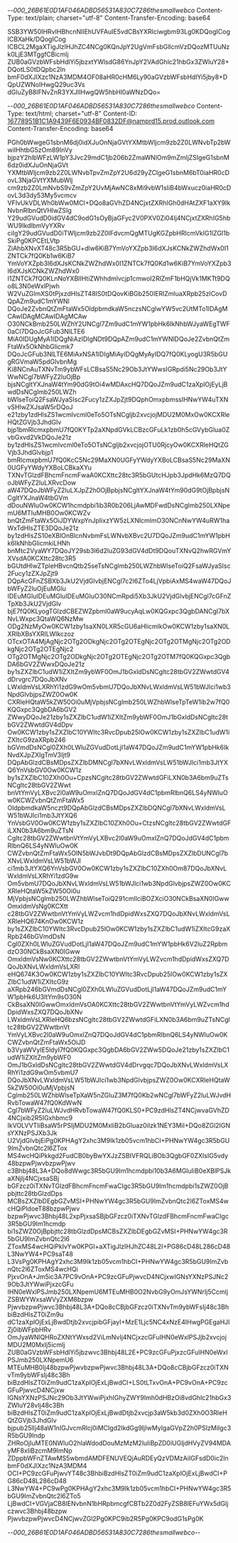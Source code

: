 --_000_26B61E0D1AF046ADBD56531A830C7286thesmallwebco_
Content-Type: text/plain; charset="utf-8"
Content-Transfer-Encoding: base64

SSB3YW50IHRvIHBhcnNlIEhUVFAuIE5vdCBsYXRlciwgbm93Lg0KDQogICogICBXaHk/DQogICog
ICBCL2MgaXTigJlzIHJhZC4NCg0KQnJpY2UgVmFsbGllcmVzDQozMTUuNzk0LjE3MTggfCBicmlj
ZUB0aGVzbWFsbHdlYi5jbzxtYWlsdG86YnJpY2VAdGhlc21hbGx3ZWIuY28+DQotLS0tDQpbc2ln
bmF0dXJlXzc1NzA3MDM4OF08aHR0cHM6Ly90aGVzbWFsbHdlYi5jby8+DQpUZWNoIHwgQ29uc3Vs
dGluZyB8IFNvZnR3YXJlIHwgQW5hbHl0aWNzDQo=

--_000_26B61E0D1AF046ADBD56531A830C7286thesmallwebco_
Content-Type: text/html; charset="utf-8"
Content-ID: <16778951B1C1A9439F6E0934BF0832DF@namprd15.prod.outlook.com>
Content-Transfer-Encoding: base64

PGh0bWwgeG1sbnM6dj0idXJuOnNjaGVtYXMtbWljcm9zb2Z0LWNvbTp2bWwiIHhtbG5zOm89InVy
bjpzY2hlbWFzLW1pY3Jvc29mdC1jb206b2ZmaWNlOm9mZmljZSIgeG1sbnM6dz0idXJuOnNjaGVt
YXMtbWljcm9zb2Z0LWNvbTpvZmZpY2U6d29yZCIgeG1sbnM6bT0iaHR0cDovL3NjaGVtYXMubWlj
cm9zb2Z0LmNvbS9vZmZpY2UvMjAwNC8xMi9vbW1sIiB4bWxucz0iaHR0cDovL3d3dy53My5vcmcv
VFIvUkVDLWh0bWw0MCI+DQo8aGVhZD4NCjxtZXRhIGh0dHAtZXF1aXY9IkNvbnRlbnQtVHlwZSIg
Y29udGVudD0idGV4dC9odG1sOyBjaGFyc2V0PXV0Zi04Ij4NCjxtZXRhIG5hbWU9IkdlbmVyYXRv
ciIgY29udGVudD0iTWljcm9zb2Z0IFdvcmQgMTUgKGZpbHRlcmVkIG1lZGl1bSkiPg0KPCEtLVtp
ZiAhbXNvXT48c3R5bGU+dlw6KiB7YmVoYXZpb3I6dXJsKCNkZWZhdWx0I1ZNTCk7fQ0Kb1w6KiB7
YmVoYXZpb3I6dXJsKCNkZWZhdWx0I1ZNTCk7fQ0Kd1w6KiB7YmVoYXZpb3I6dXJsKCNkZWZhdWx0
I1ZNTCk7fQ0KLnNoYXBlIHtiZWhhdmlvcjp1cmwoI2RlZmF1bHQjVk1MKTt9DQo8L3N0eWxlPjwh
W2VuZGlmXS0tPjxzdHlsZT48IS0tDQovKiBGb250IERlZmluaXRpb25zICovDQpAZm9udC1mYWNl
DQoJe2ZvbnQtZmFtaWx5OldpbmdkaW5nczsNCglwYW5vc2UtMTo1IDAgMCAwIDAgMCAwIDAgMCAw
O30NCkBmb250LWZhY2UNCgl7Zm9udC1mYW1pbHk6IkNhbWJyaWEgTWF0aCI7DQoJcGFub3NlLTE6
MiA0IDUgMyA1IDQgNiAzIDIgNDt9DQpAZm9udC1mYWNlDQoJe2ZvbnQtZmFtaWx5OkNhbGlicmk7
DQoJcGFub3NlLTE6MiAxNSA1IDIgMiAyIDQgMyAyIDQ7fQ0KLyogU3R5bGUgRGVmaW5pdGlvbnMg
Ki8NCnAuTXNvTm9ybWFsLCBsaS5Nc29Ob3JtYWwsIGRpdi5Nc29Ob3JtYWwNCgl7bWFyZ2luOjBp
bjsNCgltYXJnaW4tYm90dG9tOi4wMDAxcHQ7DQoJZm9udC1zaXplOjEyLjBwdDsNCglmb250LWZh
bWlseToiQ2FsaWJyaSIsc2Fucy1zZXJpZjt9DQphOmxpbmssIHNwYW4uTXNvSHlwZXJsaW5rDQoJ
e21zby1zdHlsZS1wcmlvcml0eTo5OTsNCgljb2xvcjojMDU2M0MxOw0KCXRleHQtZGVjb3JhdGlv
bjp1bmRlcmxpbmU7fQ0KYTp2aXNpdGVkLCBzcGFuLk1zb0h5cGVybGlua0ZvbGxvd2VkDQoJe21z
by1zdHlsZS1wcmlvcml0eTo5OTsNCgljb2xvcjojOTU0RjcyOw0KCXRleHQtZGVjb3JhdGlvbjp1
bmRlcmxpbmU7fQ0KcC5Nc29MaXN0UGFyYWdyYXBoLCBsaS5Nc29MaXN0UGFyYWdyYXBoLCBkaXYu
TXNvTGlzdFBhcmFncmFwaA0KCXttc28tc3R5bGUtcHJpb3JpdHk6MzQ7DQoJbWFyZ2luLXRvcDow
aW47DQoJbWFyZ2luLXJpZ2h0OjBpbjsNCgltYXJnaW4tYm90dG9tOjBpbjsNCgltYXJnaW4tbGVm
dDouNWluOw0KCW1hcmdpbi1ib3R0b206LjAwMDFwdDsNCglmb250LXNpemU6MTIuMHB0Ow0KCWZv
bnQtZmFtaWx5OiJDYWxpYnJpIixzYW5zLXNlcmlmO30NCnNwYW4uRW1haWxTdHlsZTE3DQoJe21z
by1zdHlsZS10eXBlOnBlcnNvbmFsLWNvbXBvc2U7DQoJZm9udC1mYW1pbHk6IkNhbGlicmkiLHNh
bnMtc2VyaWY7DQoJY29sb3I6d2luZG93dGV4dDt9DQouTXNvQ2hwRGVmYXVsdA0KCXttc28tc3R5
bGUtdHlwZTpleHBvcnQtb25seTsNCglmb250LWZhbWlseToiQ2FsaWJyaSIsc2Fucy1zZXJpZjt9
DQpAcGFnZSBXb3JkU2VjdGlvbjENCgl7c2l6ZTo4LjVpbiAxMS4waW47DQoJbWFyZ2luOjEuMGlu
IDEuMGluIDEuMGluIDEuMGluO30NCmRpdi5Xb3JkU2VjdGlvbjENCgl7cGFnZTpXb3JkU2VjdGlv
bjE7fQ0KLyogTGlzdCBEZWZpbml0aW9ucyAqLw0KQGxpc3QgbDANCgl7bXNvLWxpc3QtaWQ6NzMw
ODg2NzMyOw0KCW1zby1saXN0LXR5cGU6aHlicmlkOw0KCW1zby1saXN0LXRlbXBsYXRlLWlkczoz
OTcxOTA4MjAgNjc2OTg2ODkgNjc2OTg2OTEgNjc2OTg2OTMgNjc2OTg2ODkgNjc2OTg2OTEgNjc2
OTg2OTMgNjc2OTg2ODkgNjc2OTg2OTEgNjc2OTg2OTM7fQ0KQGxpc3QgbDA6bGV2ZWwxDQoJe21z
by1sZXZlbC1udW1iZXItZm9ybWF0OmJ1bGxldDsNCgltc28tbGV2ZWwtdGV4dDrvgrc7DQoJbXNv
LWxldmVsLXRhYi1zdG9wOm5vbmU7DQoJbXNvLWxldmVsLW51bWJlci1wb3NpdGlvbjpsZWZ0Ow0K
CXRleHQtaW5kZW50Oi0uMjVpbjsNCglmb250LWZhbWlseTpTeW1ib2w7fQ0KQGxpc3QgbDA6bGV2
ZWwyDQoJe21zby1sZXZlbC1udW1iZXItZm9ybWF0OmJ1bGxldDsNCgltc28tbGV2ZWwtdGV4dDpv
Ow0KCW1zby1sZXZlbC10YWItc3RvcDpub25lOw0KCW1zby1sZXZlbC1udW1iZXItcG9zaXRpb246
bGVmdDsNCgl0ZXh0LWluZGVudDotLjI1aW47DQoJZm9udC1mYW1pbHk6IkNvdXJpZXIgTmV3Ijt9
DQpAbGlzdCBsMDpsZXZlbDMNCgl7bXNvLWxldmVsLW51bWJlci1mb3JtYXQ6YnVsbGV0Ow0KCW1z
by1sZXZlbC10ZXh0Ou+CpzsNCgltc28tbGV2ZWwtdGFiLXN0b3A6bm9uZTsNCgltc28tbGV2ZWwt
bnVtYmVyLXBvc2l0aW9uOmxlZnQ7DQoJdGV4dC1pbmRlbnQ6LS4yNWluOw0KCWZvbnQtZmFtaWx5
OldpbmdkaW5nczt9DQpAbGlzdCBsMDpsZXZlbDQNCgl7bXNvLWxldmVsLW51bWJlci1mb3JtYXQ6
YnVsbGV0Ow0KCW1zby1sZXZlbC10ZXh0Ou+CtzsNCgltc28tbGV2ZWwtdGFiLXN0b3A6bm9uZTsN
Cgltc28tbGV2ZWwtbnVtYmVyLXBvc2l0aW9uOmxlZnQ7DQoJdGV4dC1pbmRlbnQ6LS4yNWluOw0K
CWZvbnQtZmFtaWx5OlN5bWJvbDt9DQpAbGlzdCBsMDpsZXZlbDUNCgl7bXNvLWxldmVsLW51bWJl
ci1mb3JtYXQ6YnVsbGV0Ow0KCW1zby1sZXZlbC10ZXh0Om87DQoJbXNvLWxldmVsLXRhYi1zdG9w
Om5vbmU7DQoJbXNvLWxldmVsLW51bWJlci1wb3NpdGlvbjpsZWZ0Ow0KCXRleHQtaW5kZW50Oi0u
MjVpbjsNCglmb250LWZhbWlseToiQ291cmllciBOZXciO30NCkBsaXN0IGwwOmxldmVsNg0KCXtt
c28tbGV2ZWwtbnVtYmVyLWZvcm1hdDpidWxsZXQ7DQoJbXNvLWxldmVsLXRleHQ674KnOw0KCW1z
by1sZXZlbC10YWItc3RvcDpub25lOw0KCW1zby1sZXZlbC1udW1iZXItcG9zaXRpb246bGVmdDsN
Cgl0ZXh0LWluZGVudDotLjI1aW47DQoJZm9udC1mYW1pbHk6V2luZ2RpbmdzO30NCkBsaXN0IGww
OmxldmVsNw0KCXttc28tbGV2ZWwtbnVtYmVyLWZvcm1hdDpidWxsZXQ7DQoJbXNvLWxldmVsLXRl
eHQ674K3Ow0KCW1zby1sZXZlbC10YWItc3RvcDpub25lOw0KCW1zby1sZXZlbC1udW1iZXItcG9z
aXRpb246bGVmdDsNCgl0ZXh0LWluZGVudDotLjI1aW47DQoJZm9udC1mYW1pbHk6U3ltYm9sO30N
CkBsaXN0IGwwOmxldmVsOA0KCXttc28tbGV2ZWwtbnVtYmVyLWZvcm1hdDpidWxsZXQ7DQoJbXNv
LWxldmVsLXRleHQ6bzsNCgltc28tbGV2ZWwtdGFiLXN0b3A6bm9uZTsNCgltc28tbGV2ZWwtbnVt
YmVyLXBvc2l0aW9uOmxlZnQ7DQoJdGV4dC1pbmRlbnQ6LS4yNWluOw0KCWZvbnQtZmFtaWx5OiJD
b3VyaWVyIE5ldyI7fQ0KQGxpc3QgbDA6bGV2ZWw5DQoJe21zby1sZXZlbC1udW1iZXItZm9ybWF0
OmJ1bGxldDsNCgltc28tbGV2ZWwtdGV4dDrvgqc7DQoJbXNvLWxldmVsLXRhYi1zdG9wOm5vbmU7
DQoJbXNvLWxldmVsLW51bWJlci1wb3NpdGlvbjpsZWZ0Ow0KCXRleHQtaW5kZW50Oi0uMjVpbjsN
Cglmb250LWZhbWlseTpXaW5nZGluZ3M7fQ0Kb2wNCgl7bWFyZ2luLWJvdHRvbTowaW47fQ0KdWwN
Cgl7bWFyZ2luLWJvdHRvbTowaW47fQ0KLS0+PC9zdHlsZT4NCjwvaGVhZD4NCjxib2R5IGxhbmc9
IkVOLVVTIiBsaW5rPSIjMDU2M0MxIiB2bGluaz0iIzk1NEY3MiI+DQo8ZGl2IGNsYXNzPSJXb3Jk
U2VjdGlvbjEiPg0KPHAgY2xhc3M9Ik1zb05vcm1hbCI+PHNwYW4gc3R5bGU9ImZvbnQtc2l6ZTox
MS4wcHQiPkkgd2FudCB0byBwYXJzZSBIVFRQLiBOb3QgbGF0ZXIsIG5vdy48bzpwPjwvbzpwPjwv
c3Bhbj48L3A+DQo8dWwgc3R5bGU9Im1hcmdpbi10b3A6MGluIiB0eXBlPSJkaXNjIj4NCjxsaSBj
bGFzcz0iTXNvTGlzdFBhcmFncmFwaCIgc3R5bGU9Im1hcmdpbi1sZWZ0OjBpbjttc28tbGlzdDps
MCBsZXZlbDEgbGZvMSI+PHNwYW4gc3R5bGU9ImZvbnQtc2l6ZToxMS4wcHQiPldoeT88bzpwPjwv
bzpwPjwvc3Bhbj48L2xpPjxsaSBjbGFzcz0iTXNvTGlzdFBhcmFncmFwaCIgc3R5bGU9Im1hcmdp
bi1sZWZ0OjBpbjttc28tbGlzdDpsMCBsZXZlbDEgbGZvMSI+PHNwYW4gc3R5bGU9ImZvbnQtc2l6
ZToxMS4wcHQiPkIvYw0KPGI+aXTigJlzIHJhZC48L2I+PG86cD48L286cD48L3NwYW4+PC9saT48
L3VsPg0KPHAgY2xhc3M9Ik1zb05vcm1hbCI+PHNwYW4gc3R5bGU9ImZvbnQtc2l6ZToxMS4wcHQi
PjxvOnA+Jm5ic3A7PC9vOnA+PC9zcGFuPjwvcD4NCjxwIGNsYXNzPSJNc29Ob3JtYWwiPjxzcGFu
IHN0eWxlPSJmb250LXNpemU6MTEuMHB0O2NvbG9yOmJsYWNrIj5CcmljZSBWYWxsaWVyZXM8bzpw
PjwvbzpwPjwvc3Bhbj48L3A+DQo8cCBjbGFzcz0iTXNvTm9ybWFsIj48c3BhbiBzdHlsZT0iZm9u
dC1zaXplOjExLjBwdDtjb2xvcjpibGFjayI+MzE1Ljc5NC4xNzE4IHwgPGEgaHJlZj0ibWFpbHRv
OmJyaWNlQHRoZXNtYWxsd2ViLmNvIj4NCjxzcGFuIHN0eWxlPSJjb2xvcjojMDU2M0MxIj5icmlj
ZUB0aGVzbWFsbHdlYi5jbzwvc3Bhbj48L2E+PC9zcGFuPjxzcGFuIHN0eWxlPSJmb250LXNpemU6
MTEuMHB0Ij48bzpwPjwvbzpwPjwvc3Bhbj48L3A+DQo8cCBjbGFzcz0iTXNvTm9ybWFsIj48c3Bh
biBzdHlsZT0iZm9udC1zaXplOjExLjBwdCI+LS0tLTxvOnA+PC9vOnA+PC9zcGFuPjwvcD4NCjxw
IGNsYXNzPSJNc29Ob3JtYWwiPjxhIGhyZWY9Imh0dHBzOi8vdGhlc21hbGx3ZWIuY28vIj48c3Bh
biBzdHlsZT0iZm9udC1zaXplOjExLjBwdDtjb2xvcjp3aW5kb3d0ZXh0O3RleHQtZGVjb3JhdGlv
bjpub25lIj48aW1nIGJvcmRlcj0iMCIgd2lkdGg9IjIwMyIgaGVpZ2h0PSIzMiIgc3R5bGU9Indp
ZHRoOjIuMTE0NWluO2hlaWdodDouMzMzM2luIiBpZD0iUGljdHVyZV94MDAyMF8xIiBzcmM9ImNp
ZDppbWFnZTAwMS5wbmdAMDFENUVEQjAuRDEyQzVDMzAiIGFsdD0ic2lnbmF0dXJlXzc1NzA3MDM4
OCI+PC9zcGFuPjwvYT48c3BhbiBzdHlsZT0iZm9udC1zaXplOjExLjBwdCI+PG86cD48L286cD48
L3NwYW4+PC9wPg0KPHAgY2xhc3M9Ik1zb05vcm1hbCI+PHNwYW4gc3R5bGU9ImZvbnQtc2l6ZTo5
LjBwdCI+VGVjaCB8IENvbnN1bHRpbmcgfCBTb2Z0d2FyZSB8IEFuYWx5dGljczwvc3Bhbj48bzpw
PjwvbzpwPjwvcD4NCjwvZGl2Pg0KPC9ib2R5Pg0KPC9odG1sPg0K

--_000_26B61E0D1AF046ADBD56531A830C7286thesmallwebco_--
